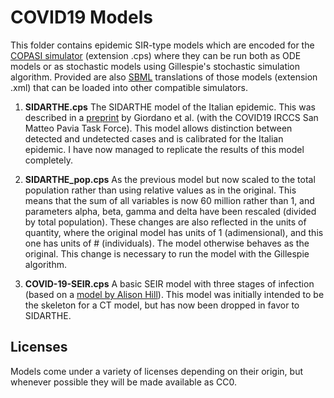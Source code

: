 # COVID19 Models
This folder contains epidemic SIR-type models which are encoded for the [COPASI simulator](http://copasi.org) (extension .cps) where they can be run both as ODE models or as stochastic models using Gillespie's stochastic simulation algorithm. Provided are also [SBML](http://sbml.org) translations of those models (extension .xml) that can be loaded into other compatible simulators.

1. **SIDARTHE.cps** The SIDARTHE model of the Italian epidemic. This was described in a [preprint](https://arxiv.org/abs/2003.09861) by Giordano et al. (with the COVID19 IRCCS San Matteo Pavia Task Force). This model allows distinction between detected and undetected cases and is calibrated for the Italian epidemic. I have now managed to replicate the results of this model completely.

2. **SIDARTHE\_pop.cps** As the previous model but now scaled to the total population rather than using relative values as in the original. This means that the sum of all variables is now 60 million rather than 1, and parameters alpha, beta, gamma and delta have been rescaled (divided by total population). These changes are also reflected in the units of quantity, where the original model has units of 1 (adimensional), and this one has units of # (individuals). The model otherwise behaves as the original. This change is necessary to run the model with the Gillespie algorithm.

3. **COVID-19-SEIR.cps** A basic SEIR model with three stages of infection (based on a [model by Alison Hill](https://alhill.shinyapps.io/COVID19seir/)). This model was initially intended to be the skeleton for a CT model, but has now been dropped in favor to SIDARTHE.


## Licenses
Models come under a variety of licenses depending on their origin, but whenever possible they will be made available as CC0.
